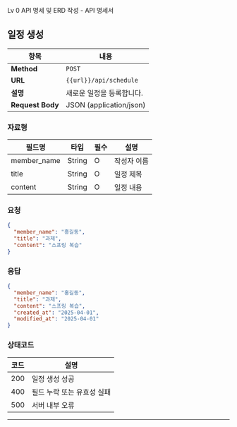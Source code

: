 Lv 0 API 명세 및 ERD 작성 - API 명세서

## 일정 생성
| 항목         | 내용                           |
|--------------|--------------------------------|
| **Method**   | `POST`                         |
| **URL**      | `{{url}}/api/schedule`         |
| **설명**     | 새로운 일정을 등록합니다.       |
| **Request Body** | JSON (application/json)     |

### 자료형
| 필드명        | 타입     | 필수 | 설명         |
|---------------|----------|----|--------------|
| member_name   | String   | O  | 작성자 이름   |
| title         | String   | O  | 일정 제목     |
| content       | String   | O  | 일정 내용     |

### 요청
```json
{
  "member_name": "홍길동",
  "title": "과제",
  "content": "스프링 복습"
}
```

### 응답
```json
{
  "member_name": "홍길동",
  "title": "과제",
  "content": "스프링 복습",
  "created_at": "2025-04-01",
  "modified_at": "2025-04-01"
}
```
### 상태코드
| 코드  | 설명              |
| --- | --------------- |
| 200 | 일정 생성 성공        |
| 400 | 필드 누락 또는 유효성 실패 |
| 500 | 서버 내부 오류        |

---